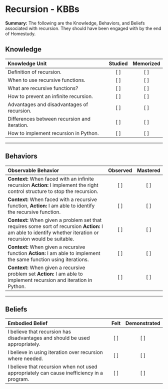 # Recursion - KBBs
**Summary:** The following are the Knowledge, Behaviors, and Beliefs associated with recursion. They should have been engaged with by the end of Homestudy.



## **Knowledge**


| Knowledge Unit   |      Studied      | Memorized |
|:-------------|:------------------:|:--------:|
| Definition of recursion. | [ ] | [ ]  |
| When to use recursive functions. | [ ] | [ ]  |
| What are recursive functions? | [ ] | [ ]  |
| How to prevent an infinite recursion.    | [ ] | [ ]  |
| Advantages and disadvantages of recursion.     | [ ] | [ ]  |
| Differences between recursion and iteration.     | [ ] | [ ]  |
| How to implement recursion in Python.     | [ ] | [ ]  |



----------


## **Behaviors**


| Observable Behavior   |      Observed      | Mastered |
|:-------------|:------------------:|:--------:|
| **Context:** When faced with an infinite recursion **Action:** I implement the right control structure to stop the recursion. | [ ] | [ ]  |
| **Context:** When faced with a recursive function, **Action:** I am able to identify the recursive function. |   [ ]   |   [ ]  |
| **Context:** When given a problem set that requires some sort of recursion **Action:** I am able to identify whether iteration or recursion would be suitable. |   [ ]   |   [ ]  |
| **Context:** When given a recursive function **Action:** I am able to implement the same function using iterations. |   [ ]   |   [ ]  |
| **Context:** When given a recursive problem set **Action:** I am able to implement recursion and iteration in Python. |   [ ]   |   [ ]  |


----------


## **Beliefs**


| Embodied Belief   |      Felt      | Demonstrated |
|:-------------|:------------------:|:--------:|
| I believe that recursion has disadvantages and should be used appropriately. | [ ] | [ ]  |
| I believe in using iteration over recursion where needed. | [ ] | [ ]  |
| I believe that recursion when not used appropriately can cause inefficiency in a program. | [ ] | [ ]  |


